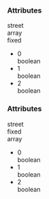 <div class="attributes"undefinedundefined><div class="attributesTitle"undefined><h3 class="attributesTitleText"undefined>Attributes</h3></div><div class="attributesList"undefined><div class="attributeObject"undefined><div class="attributeObjectMembers"undefined><div class="attributeObjectMemberContainer"undefined><div class="attributeObjectMember isExpanded isExpandableCollapsible isArray"undefined><div class="attributeObjectMemberToggle"undefined><div class="attributeToggle isExpanded"undefined><span class="attributeToggleIcon"undefined></span></div></div><div class="attributeObjectMemberKey"undefined><div class="attributeKey"undefined>street</div><div class="attributeObjectMemberType"undefined><div class="attributeType"undefined>array</div></div></div><div class="attributeObjectMemberRequirement"undefined><div class="attributeRequirement isFixed"undefined><span class="attributeRequirementIcon"undefined></span><span class="attributeRequirementTooltip"undefined><div class="attributeTooltip"undefined><span class="attributeTooltipText"undefined>fixed</span></div></span></div></div><div class="attributeObjectMemberDescription"undefined><noscriptundefined></noscript></div><div class="attributeObjectMemberValueRow"undefined><div class="attributeObjectMemberValue"undefined><div class="attributeArray"undefined><ul class="attributeArrayItems"undefined><li class="attributeArrayItemContainer"undefined><div class="attributeArrayItem isExpanded"undefined><div class="attributeArrayItemRow"undefined><div class="attributeArrayItemToggle"undefined><div class="attributeToggle isExpanded"undefined><span class="attributeToggleIcon"undefined></span></div></div><div class="attributeArrayItemKey"undefined><div class="attributeKey"undefined>0</div><div class="attributeArrayItemType"undefined><div class="attributeType"undefined>boolean</div></div></div></div><div class="attributeArrayItemRow"undefined><div class="attributeArrayItemDescription"undefined><noscriptundefined></noscript></div></div></div></li><li class="attributeArrayItemContainer"undefined><div class="attributeArrayItem isExpanded"undefined><div class="attributeArrayItemRow"undefined><div class="attributeArrayItemToggle"undefined><div class="attributeToggle isExpanded"undefined><span class="attributeToggleIcon"undefined></span></div></div><div class="attributeArrayItemKey"undefined><div class="attributeKey"undefined>1</div><div class="attributeArrayItemType"undefined><div class="attributeType"undefined>boolean</div></div></div><div class="attributeArrayItemValue"undefined><div class="attributeValue"undefined></div></div></div><div class="attributeArrayItemRow"undefined><div class="attributeArrayItemDescription"undefined><noscriptundefined></noscript></div></div></div></li><li class="attributeArrayItemContainer"undefined><div class="attributeArrayItem isExpanded"undefined><div class="attributeArrayItemRow"undefined><div class="attributeArrayItemToggle"undefined><div class="attributeToggle isExpanded"undefined><span class="attributeToggleIcon"undefined></span></div></div><div class="attributeArrayItemKey"undefined><div class="attributeKey"undefined>2</div><div class="attributeArrayItemType"undefined><div class="attributeType"undefined>boolean</div></div></div></div><div class="attributeArrayItemRow"undefined><div class="attributeArrayItemDescription"undefined><noscriptundefined></noscript></div></div></div></li></ul></div></div></div></div></div></div></div></div></div><div class="attributes"><div class="attributesTitle"><h3 class="attributesTitleText">Attributes</h3></div><div class="attributesList"><div class="attributeObject"><div class="attributeObjectMembers"><div class="attributeObjectMemberContainer"><div class="attributeObjectMember isExpanded isExpandableCollapsible isArray"><div class="attributeObjectMemberToggle"><div class="attributeToggle isExpanded"><span class="attributeToggleIcon"></span></div></div><div class="attributeObjectMemberKey"><div class="attributeKey">street</div></div><div class="attributeObjectMemberRequirement"><div class="attributeRequirement isFixed"><span class="attributeRequirementIcon"></span><span class="attributeRequirementTooltip"><div class="attributeTooltip"><span class="attributeTooltipText">fixed</span></div></span></div></div><div class="attributeObjectMemberDescription"><noscript></noscript></div><div class="attributeObjectMemberType"><div class="attributeType">array</div></div><div class="attributeObjectMemberValue"><div class="attributeArray"><ul class="attributeArrayItems"><li class="attributeArrayItemContainer"><div class="attributeArrayItem isExpanded"><div class="attributeArrayItemRow"><div class="attributeArrayItemToggle"><div class="attributeToggle isExpanded"><span class="attributeToggleIcon"></span></div></div><div class="attributeArrayItemKey"><div class="attributeKey">0</div></div><div class="attributeArrayItemType"><div class="attributeType">boolean</div></div></div><div class="attributeArrayItemRow"><div class="attributeArrayItemDescription"><noscript></noscript></div></div></div></li><li class="attributeArrayItemContainer"><div class="attributeArrayItem isExpanded"><div class="attributeArrayItemRow"><div class="attributeArrayItemToggle"><div class="attributeToggle isExpanded"><span class="attributeToggleIcon"></span></div></div><div class="attributeArrayItemKey"><div class="attributeKey">1</div></div><div class="attributeArrayItemType"><div class="attributeType">boolean</div></div><div class="attributeArrayItemValue"><div class="attributeValue"></div></div></div><div class="attributeArrayItemRow"><div class="attributeArrayItemDescription"><noscript></noscript></div></div></div></li><li class="attributeArrayItemContainer"><div class="attributeArrayItem isExpanded"><div class="attributeArrayItemRow"><div class="attributeArrayItemToggle"><div class="attributeToggle isExpanded"><span class="attributeToggleIcon"></span></div></div><div class="attributeArrayItemKey"><div class="attributeKey">2</div></div><div class="attributeArrayItemType"><div class="attributeType">boolean</div></div></div><div class="attributeArrayItemRow"><div class="attributeArrayItemDescription"><noscript></noscript></div></div></div></li></ul></div></div></div></div></div></div></div></div>